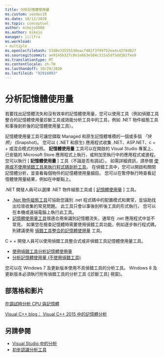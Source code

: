 ```yaml
---
title: 分析記憶體使用量
ms.custom: seodec18
ms.date: 10/12/2020
ms.topic: conceptual
author: mikejo5000
ms.author: mikejo
manager: jillfra
ms.workload:
- multiple
ms.openlocfilehash: 53d8e33555530eacf482f3f99752ea4c42f8d827
ms.sourcegitcommit: ae9145b32fc8e1e663e504c315a5df5dd302fee9
ms.translationtype: MT
ms.contentlocale: zh-TW
ms.lasthandoff: 10/29/2020
ms.locfileid: "92918093"
---
```

# <a name="analyze-memory-usage"></a>分析記憶體使用量

若要找出記憶體流失和沒有效率的記憶體使用量，您可以使用工具（例如偵錯工具整合的記憶體使用量診斷工具或效能分析工具中的工具，例如 .NET 物件組態工具和事後剖析後的記憶體使用量工具）。

記憶體使用量工具可讓您擷取 Managed 和原生記憶體堆積的一個或多個 *「快照」* (Snapshot)。 您可以 ( .NET 和原生) 應用程式收集 .NET、ASP.NET、c + + 或混合模式的快照。 **記憶體使用量** 工具可以在開啟的 Visual Studio 專案上、已安裝的 Microsoft Store 應用程式上執行，或附加至執行中的應用程式或進程。 您可以執行 [ **記憶體使用量** ] 工具（不論是否有調試）。 如需詳細資訊，請參閱 [使用或不使用偵錯工具來執行程式碼剖析工具](../profiling/running-profiling-tools-with-or-without-the-debugger.md)。 在偵錯工具中，您可以開啟和關閉記憶體分析，並查看每個物件的記憶體使用量細目。 您可以在暫停執行時查看記憶體使用量結果，例如在中斷點上。

.NET 開發人員可以選擇 .NET 物件組態工具或 [ [記憶體使用量](../profiling/memory-usage.md) ] 工具。

- [.Net 物件組態工具](../profiling/dotnet-alloc-tool.md)可協助您識別 .net 程式碼中的配置模式和異常，並協助找出垃圾收集的常見問題。 此工具只會以事後剖析後工具的形式執行。 您可以在本機或遠端電腦上執行此工具。
- [記憶體使用量工具](../profiling/memory-usage-without-debugging2.md)很適合用來識別記憶體流失，通常在 .net 應用程式中並不常見。 如果您在檢查記憶體時需要使用偵錯工具功能，例如逐步執行程式碼，則建議使用 [偵錯工具整合的記憶體使用量](../profiling/memory-usage.md) 工具。

C + + 開發人員可以使用偵錯工具整合式或非偵錯工具記憶體使用量工具。

- [使用偵錯工具分析記憶體使用量](../profiling/memory-usage.md)
- [分析記憶體使用量 (不使用偵錯工具)](../profiling/memory-usage-without-debugging2.md)

您可以在 Windows 7 及更新版本使用不具偵錯工具的分析工具。 Windows 8 及更新版本必須執行附有偵錯工具的分析工具 ([診斷工具]  視窗)。

## <a name="blogs-and-videos"></a>部落格和影片

[在調試時分析 CPU 與記憶體](https://devblogs.microsoft.com/visualstudio/analyze-cpu-memory-while-debugging/)

[Visual C++ blog： Visual C++ 2015 中的記憶體分析](https://devblogs.microsoft.com/cppblog/memory-profiling-in-visual-c-2015/)

## <a name="see-also"></a>另請參閱

- [Visual Studio 中的分析](../profiling/index.yml)
- [初步認識分析工具](../profiling/profiling-feature-tour.md)
